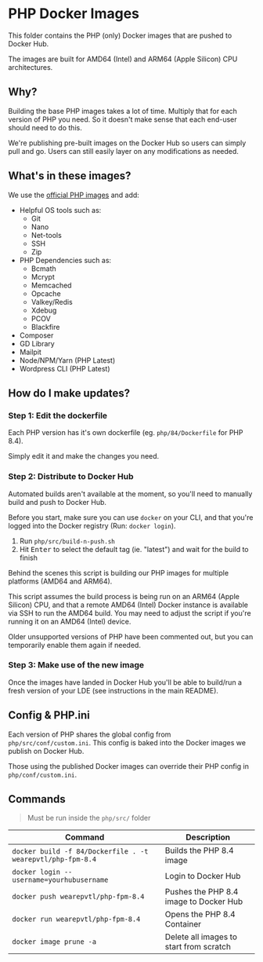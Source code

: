 # PHP Docker Images

This folder contains the PHP (only) Docker images that are pushed to Docker Hub.

The images are built for AMD64 (Intel) and ARM64 (Apple Silicon) CPU architectures.


## Why?

Building the base PHP images takes a lot of time. Multiply that for each version of PHP you need. So it doesn't make sense that each end-user should need to do this.

We're publishing pre-built images on the Docker Hub so users can simply pull and go. Users can still easily layer on any modifications as needed.


## What's in these images?

We use the [official PHP images](https://hub.docker.com/_/php) and add:

- Helpful OS tools such as:
    - Git
    - Nano
    - Net-tools
    - SSH
    - Zip
- PHP Dependencies such as:
    - Bcmath
    - Mcrypt
    - Memcached
    - Opcache
    - Valkey/Redis
    - Xdebug
    - PCOV
    - Blackfire
- Composer
- GD Library
- Mailpit
- Node/NPM/Yarn (PHP Latest)
- Wordpress CLI (PHP Latest)


## How do I make updates?

### Step 1: Edit the dockerfile

Each PHP version has it's own dockerfile (eg. `php/84/Dockerfile` for PHP 8.4).

Simply edit it and make the changes you need.

### Step 2: Distribute to Docker Hub

Automated builds aren't available at the moment, so you'll need to manually build and push to Docker Hub.

Before you start, make sure you can use `docker` on your CLI, and that you're logged into the Docker registry (Run: `docker login`).

1. Run `php/src/build-n-push.sh`
1. Hit <kbd>Enter</kbd> to select the default tag (ie. "latest") and wait for the build to finish

Behind the scenes this script is building our PHP images for multiple platforms (AMD64 and ARM64).

This script assumes the build process is being run on an ARM64 (Apple Silicon) CPU, and that a remote AMD64 (Intel) Docker instance is available via SSH to run the AMD64 build. You may need to adjust the script if you're running it on an AMD64 (Intel) device.

Older unsupported versions of PHP have been commented out, but you can temporarily enable them again if needed.

### Step 3: Make use of the new image

Once the images have landed in Docker Hub you'll be able to build/run a fresh version of your LDE (see instructions in the main README).


## Config & PHP.ini

Each version of PHP shares the global config from `php/src/conf/custom.ini`. This config is baked into the Docker images we publish on Docker Hub.

Those using the published Docker images can override their PHP config in `php/conf/custom.ini`.


## Commands

> Must be run inside the `php/src/` folder

| Command | Description |
| --- | --- |
| `docker build -f 84/Dockerfile . -t wearepvtl/php-fpm-8.4` | Builds the PHP 8.4 image |
| `docker login --username=yourhubusername` | Login to Docker Hub |
| `docker push wearepvtl/php-fpm-8.4` | Pushes the PHP 8.4 image to Docker Hub |
| `docker run wearepvtl/php-fpm-8.4` | Opens the PHP 8.4 Container |
| `docker image prune -a` | Delete all images to start from scratch |
